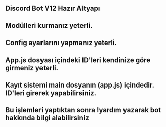 
Discord Bot V12 Hazır Altyapı
---------------------------------------------------------

Modülleri kurmanız yeterli. 
---------------------------------------------------------
Config ayarlarını yapmanız yeterli.
---------------------------------------------------------
App.js dosyası içindeki ID'leri kendinize göre girmeniz yeterli.
---------------------------------------------------------
Kayıt sistemi main dosyanın (app.js) içindedir. ID'leri girerek yapabilirsiniz.
---------------------------------------------------------
Bu işlemleri yaptıktan sonra !yardım yazarak bot hakkında bilgi alabilirsiniz
---------------------------------------------------------
